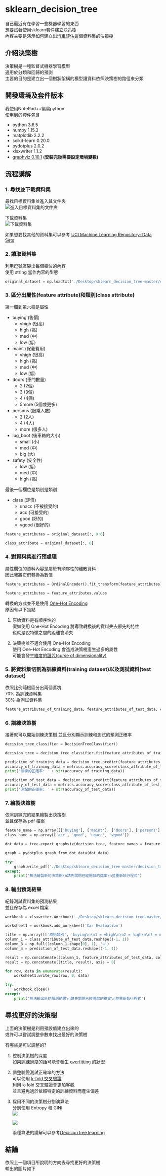 # sklearn_decision_tree #  
自己最近有在學習一些機器學習的東西  
想要試著使用sklearn套件建立決策樹  
內容主要是演示如何建立出[汽車評估](https://archive.ics.uci.edu/ml/datasets/Car+Evaluation)這個資料集的決策樹  
  
## 介紹決策樹 ##  
決策樹是一種監督式機器學習模型  
適用於分類和回歸的預測  
主要的目的是建立出一個樹狀架構的模型讓資料依照決策樹的路徑來分類  
  
## 開發環境及套件版本 ##  
我使用NotePad++編寫python  
使用到的套件包含
* python 3.6.5
* numpy 1.15.3
* matplotlib 2.2.2
* scikit-learn 0.20.0
* pydotplus 2.0.2
* xlsxwriter 1.1.2
* [graphviz 0.10.1](https://www.graphviz.org/download/) **(安裝完後需要設定環境變數)**  
  
## 流程講解 ##  
### 1. 尋找並下載資料集 ###  
尋找目標資料集並進入其文件夾  
![進入目標資料集的文件夾](./images/find_the_folder.jpg)  
   
下載資料集  
![下載資料集](./images/download_data.jpg)  
   
如果想要找其他的資料集可以參考 [UCI Machine Learning Repository: Data Sets](https://archive.ics.uci.edu/ml/datasets.html)  
   
### 2. 讀取資料集 ###  
利用逗號區隔出每個欄位的內容  
使用 string 當作內容的型態  
   
``` python
original_dataset = np.loadtxt('./Desktop/sklearn_decision_tree-master/car.data', dtype = 'str', delimiter  = ',')
```
   
### 3. 區分出屬性(feature attribute)和類別(class attribute) ###  
第一欄到第六欄是屬性  
- buying (售價)
   - vhigh (很高)
   - high (高)
   - med (中)
   - low (低)
- maint (保養費用)
   - vhigh (很高)
   - high (高)
   - med (中)
   - low (低)
- doors (車門數量)
   - 2 (2個)
   - 3 (3個)
   - 4 (4個)
   - 5more (5個或更多)
- persons (限乘人數)
   - 2 (2人)
   - 4 (4人)
   - more (很多人)
- lug_boot (後車箱的大小)
   - small (小)
   - med (中)
   - big (大)
- safety (安全性)
   - low (低)
   - med (中)
   - high (高)
  
最後一個欄位是類別是類別  
- class (評價)
   - unacc (不被接受的)
   - acc (可接受的)
   - good (好的)
   - vgood (很好的)

``` python
feature_attributes = original_dataset[:, 0:6]

class_attribute = original_dataset[:, 6]
```

### 4. 對資料集進行預處理 ###
屬性欄位的資料內容是屬於有順序性的離散資料  
因此我將它們轉換為數值  
  
``` python
feature_attributes = OrdinalEncoder().fit_transform(feature_attributes)

feature_attributes = feature_attributes.values
```
  
轉換的方式並不是使用 [One-Hot Encoding](https://machinelearningmastery.com/why-one-hot-encode-data-in-machine-learning/)  
原因有以下幾點  
1. 原始資料是有順序性的  
   假如使用 One-Hot Encoding 將導致轉換後的資料失去原先的特性  
   也就是說特徵之間的距離會消失
   
2. 決策樹並不適合使用 One-Hot Encoding  
   使用 One-Hot Encoding 會造成決策樹產生過多的屬性  
   可能會發生[維度的詛咒(curse of dimensionality)](https://en.wikipedia.org/wiki/Curse_of_dimensionality)

### 5. 將資料集切割為訓練資料(training dataset)以及測試資料(test dataset) ###  
依照比例隨機區分出兩個區塊  
70% 為訓練資料集  
30% 為測試資料集  
   
``` python
feature_attributes_of_training_data, feature_attributes_of_test_data, class_attribute_of_training_data, class_attribute_of_test_data = train_test_split(feature_attributes, class_attribute, test_size = 0.3)
```
  
### 6. 訓練決策樹 ###  
接著就可以開始訓練決策樹
並且分別顯示訓練和測試的預測正確率  

``` python
decision_tree_classifier = DecisionTreeClassifier()

decision_tree = decision_tree_classifier.fit(feature_attributes_of_training_data, class_attribute_of_training_data)

prediction_of_training_data = decision_tree.predict(feature_attributes_of_training_data)
accuracy_of_training_data = metrics.accuracy_score(class_attribute_of_training_data, prediction_of_training_data)
print('訓練的正確率: ' + str(accuracy_of_training_data))

prediction_of_test_data = decision_tree.predict(feature_attributes_of_test_data)
accuracy_of_test_data = metrics.accuracy_score(class_attribute_of_test_data, prediction_of_test_data)
print('測試的正確率: ' + str(accuracy_of_test_data))
```
  
### 7. 繪製決策樹 ###  
依照訓練完的結果繪製出決策樹  
並且保存為 pdf 檔案  
  
``` python
feature_name = np.array([['buying'], ['maint'], ['doors'], ['persons'], ['lug_boot'], ['safety']])
class_name = np.array(['acc', 'good', 'unacc', 'vgood'])

dot_data = tree.export_graphviz(decision_tree, feature_names = feature_name, class_names = class_name, filled = True)

graph = pydotplus.graph_from_dot_data(dot_data)

try:
    graph.write_pdf('./Desktop/sklearn_decision_tree-master/decision_tree.pdf')
except:
    print('無法繪製新的決策樹\n請先關閉已經開啟的檔案\n並重新執行程式')
```
  
### 8. 輸出預測結果 ###  
紀錄測試資料集的預測結果  
並且保存為 excel 檔案  
  
``` python
workbook = xlsxwriter.Workbook('./Desktop/sklearn_decision_tree-master/predict.xlsx')

worksheet1 = workbook.add_worksheet('Car Evaluation')

title = np.array([['原始類別', 'buying\n\n1 = vhigh\n\n2 = high\n\n3 = med\n\n4 = low', 'maint\n\n1 = vhigh\n\n2 = high\n\n3 = med\n\n4 = low', 'doors\n\n2 = 1\n\n3 = 2\n\n4 = 3\n\n5more = 4', 'persons\n\n2 = 1\n\n4 = 2\n\nmore = 3', 'lug_boot\n\nsmall = 1\n\nmed = 2\n\nbig = 3', 'safety\n\nlow = 1\n\nmed = 2\n\nhigh = 3', '', '預測類別']])
column_1 = class_attribute_of_test_data.reshape((-1, 1))
column_3 = np.full((column_1.shape[0], 1), '→')
column_4 = prediction_of_test_data.reshape((-1, 1))

result = np.concatenate((column_1, feature_attributes_of_test_data, column_3, column_4), axis = 1)
result = np.concatenate((title, result), axis = 0)

for row, data in enumerate(result):
    worksheet1.write_row(row, 0, data)

try:
    workbook.close()
except:
    print('無法輸出新的預測結果\n請先關閉已經開啟的檔案\n並重新執行程式')
```
  
## 尋找更好的決策樹 ##  
上面的決策樹是利用預設值建立出來的  
或許可以嘗試調整參數來找出最好的決策樹  

有哪些是可以調整的?
1. 控制決策樹的深度  
   如果訓練過度的話可能會發生 [overfitting](https://en.wikipedia.org/wiki/Overfitting) 的狀況  
   
2. 調整驗證測試正確率的方法  
   可以使用 [k-fold 交叉驗證](https://randomforests.wordpress.com/2014/02/02/basics-of-k-fold-cross-validation-and-gridsearchcv-in-scikit-learn/)  
   利用 k-fold 交叉驗證會更加客觀  
   並且避免過於依賴特定的訓練資料而產生偏差
   
3. 採用不同的決策樹分割演算法  
   分別使用 Entropy 和 GINI  
   <img src="http://mathurl.com/ybgbg4xy.png" />  
   
   <img src="http://mathurl.com/ybjyb9tb.png" />  
   
   兩種算法的講解可以參考[Decision tree learning](https://en.wikipedia.org/wiki/Decision_tree_learning#Gini_impurity)  
  
## 結論 ##  
依照上一個項目所說明的方向去尋找更好的決策樹  
輸出的圖片如下  


